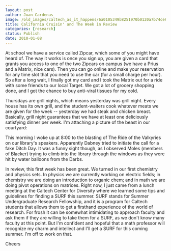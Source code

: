 ```yaml
---
layout: post
author: Juan Cardenas
image: /old_images/caltech_as_it_happens/6a0105349b8251970b0120a7b74ce6970b.jpg
title: California Cruisin' and The Week in Review
categories: [research]
status: Publish
date: 2010-01-08
---
```



At school we have a service called Zipcar, which some of you might have heard of. The way it works is once you sign up, you are given a card that grants you access to one of the two Zipcars on campus (we have a Prius and a Matrix, nice cars). Then you can go online and make your reservation for any time slot that you need to use the car (for a small charge per hour). So after a long wait, I finally got my card and I took the Matrix out for a ride with some friends to our local Target. We got a lot of grocery shopping done, and I got the chance to buy anti-viral tissues for my cold.

Thursdays are grill nights, which means yesterday was grill night. Every house has its own grill, and the student-waiters cook whatever meats we are given for the week -- yesterday we had steak and chicken breast. Basically, grill night guarantees that we have at least one deliciously satisfying dinner per week. I'm attaching a picture of the beast in our courtyard:

This morning I woke up at 8:00 to the blasting of The Ride of the Valkyries on our library's speakers. Apparently Dabney tried to initiate the call for a fake Ditch Day. It was a funny sight though, as I observed Moles (members of Blacker) trying to climb into the library through the windows as they were hit by water balloons from the Darbs.

In review, this first week has been great. We turned in our first chemistry and physics sets. In physics we are currently working on electric fields; in chemistry we are doing an introduction to organic chem; and in math we are doing pivot operations on matrices. Right now, I just came from a lunch meeting at the Caltech Center for Diversity where we learned some tips and guidelines for finding a SURF this summer. SURF stands for Summer Undergraduate Research Fellowship, and it is a program for Caltech students that allows them to get a firsthand experience of the world of research. For frosh it can be somewhat intimidating to approach faculty and ask them if they are willing to take them for a SURF, as we don't know many faculty at this point. But I'm confident and hopeful that a math professor will recognize my charm and intellect and I'll get a SURF for this coming summer. I'm off to work on that.

Cheers

